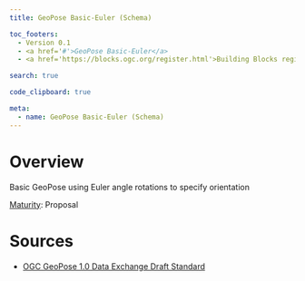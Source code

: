 ```yaml
---
title: GeoPose Basic-Euler (Schema)

toc_footers:
  - Version 0.1
  - <a href='#'>GeoPose Basic-Euler</a>
  - <a href='https://blocks.ogc.org/register.html'>Building Blocks register</a>

search: true

code_clipboard: true

meta:
  - name: GeoPose Basic-Euler (Schema)
---
```


# Overview

Basic GeoPose using Euler angle rotations to specify orientation

[Maturity](https://github.com/cportele/ogcapi-building-blocks#building-block-maturity): Proposal

# Sources

* [OGC GeoPose 1.0 Data Exchange Draft Standard](https://docs.ogc.org/dis/21-056r10/21-056r10.html)
